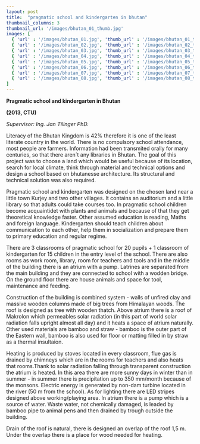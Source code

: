 ```yaml
---
layout: post
title:  "pragmatic school and kindergarten in bhutan"
thumbnail_columns: 3
thumbnail_url: '/images/bhutan_01_thumb.jpg'
images: [
  { 'url' : '/images/bhutan_01.jpg', 'thumb_url' : '/images/bhutan_01_thumb.jpg', 'title' : 'perspective of the school design' },
  { 'url' : '/images/bhutan_02.jpg', 'thumb_url' : '/images/bhutan_02_thumb.jpg', 'title' : 'location of the school in a map' },
  { 'url' : '/images/bhutan_03.jpg', 'thumb_url' : '/images/bhutan_03_thumb.jpg', 'title' : 'land design' },
  { 'url' : '/images/bhutan_04.jpg', 'thumb_url' : '/images/bhutan_04_thumb.jpg', 'title' : 'floor plan of the school' },
  { 'url' : '/images/bhutan_05.jpg', 'thumb_url' : '/images/bhutan_05_thumb.jpg', 'title' : 'section' },
  { 'url' : '/images/bhutan_06.jpg', 'thumb_url' : '/images/bhutan_06_thumb.jpg', 'title' : 'facade section' },
  { 'url' : '/images/bhutan_07.jpg', 'thumb_url' : '/images/bhutan_07_thumb.jpg', 'title' : 'energy scheme' },
  { 'url' : '/images/bhutan_08.jpg', 'thumb_url' : '/images/bhutan_08_thumb.jpg', 'title' : 'temperature calculation' },
]
---
```


<p><b>Pragmatic school and kindergarten in Bhutan</b></p>

<p><b>(2013, CTU)</b></p>

<p><i>Supervisor: Ing. Jan Tilinger PhD.</i></p>

<p>Literacy of the Bhutan Kingdom is 42% therefore it is one of the least literate country in the world. There is no compulsory school attendance, most people are farmers. Information had been transmited orally for many centuries, so that there aren´t any libraries in Bhutan. The goal of this project was to choose a land which would be useful because of its location, search for local climate, think through material and technical options and design a school based on bhutanesse architecture. Its structural and technical solution was also required.</p>

<p>Pragmatic school and kindergarten was designed on the chosen land near a little town Kurjey and two other villages. It contains an auditorium and a little library so that adults could take courses too. In pragmatic school children become acquaintidet with plants and animals and because of that they get theoretical knowledge faster. Other assumed education is reading, Maths and foreign language. Kindergarten should teach children about communication to each other, help them in socialization and prepare them to primary education and regular regime.</p>

<p>There are 3 classrooms of pragmatic school for 20 pupils + 1 classroom of kindergarten for 15 children in the entry level of the school. There are also rooms as work room, library, room for teachers and tools and in the middle of the building there is an atrium with a pump. Latrines are separated from the main building and they are connected to school with a wodden bridge. On the ground floor there are house animals and space for tool, maintenance and feeding.</p>

<p>Construction of the building is combined system - walls of unfired clay and massive wooden columns made of big trees from Himalayan woods. The roof is designed as tree with wooden thatch. Above atrium there is a roof of Makrolon which permeables solar radiation (in this part of world solar radiation falls upright almost all day) and it heats a space of atrium naturally. Other used materials are bamboo and straw - bamboo is the outer part of the Eastern wall, bamboo is also used for floor or matting filled in by straw as a thermal insultaion.</p>

<p>Heating is produced by stoves located in every classroom, flue gas is drained by chimneys which are in the rooms for teachers and also heats that rooms.Thank to solar radiation falling through transparent construction the atrium is heated. In this area there are more sunny days in winter than in summer - in summer there is precipitation up to 350 mm/month because of the monsons. Electric energy is generated by non-dam turbine located in the river (50 m from the school). As for lighting there are LED stripes designed above working/playing area. In atrium there is a pump which is a source of water. Waste water, not chemically damaged, is leaded by bamboo pipe to animal pens and then drained by trough outside the building.</p>

<p>Drain of the roof is natural, there is designed an overlap of the roof 1,5 m. Under the overlap there is a place for wood needed for heating.</p>
